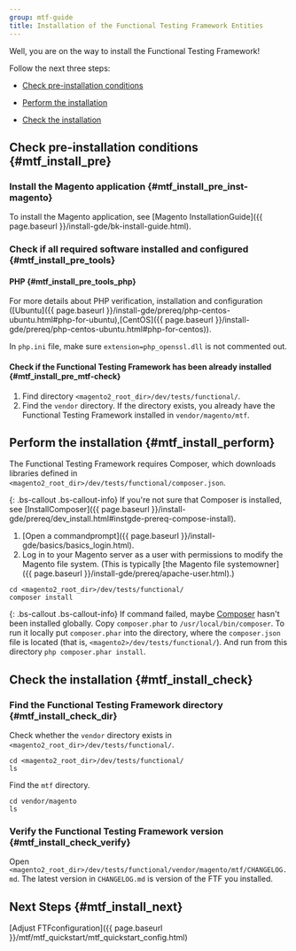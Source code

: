 ```yaml
---
group: mtf-guide
title: Installation of the Functional Testing Framework Entities
---
```


Well, you are on the way to install the Functional Testing Framework!

Follow the next three steps:

- [Check pre-installation conditions](#mtf_install_pre)

- [Perform the installation](#mtf_install_perform)

- [Check the installation](#mtf_install_check)

## Check pre-installation conditions {#mtf_install_pre}

### Install the Magento application {#mtf_install_pre_inst-magento}

To install the Magento application, see [Magento InstallationGuide]({{ page.baseurl }}/install-gde/bk-install-guide.html).

### Check if all required software installed and configured {#mtf_install_pre_tools}

#### PHP {#mtf_install_pre_tools_php}

For more details about PHP verification, installation and configuration ([Ubuntu]({{ page.baseurl }}/install-gde/prereq/php-centos-ubuntu.html#php-for-ubuntu),[CentOS]({{ page.baseurl }}/install-gde/prereq/php-centos-ubuntu.html#php-for-centos)).

<div class="bs-callout bs-callout-warning">
    <p>In <code>php.ini</code> file, make sure <code>extension=php_openssl.dll</code> is not commented out.</p>
</div>

#### Check if the Functional Testing Framework has been already installed {#mtf_install_pre_mtf-check}

1. Find directory `<magento2_root_dir>/dev/tests/functional/`.
1. Find the `vendor` directory. If the directory exists, you already have the Functional Testing Framework installed in `vendor/magento/mtf`.

## Perform the installation {#mtf_install_perform}

The Functional Testing Framework requires Composer, which downloads libraries defined in `<magento2_root_dir>/dev/tests/functional/composer.json`.

{: .bs-callout .bs-callout-info}
If you're not sure that Composer is installed, see [InstallComposer]({{ page.baseurl }}/install-gde/prereq/dev_install.html#instgde-prereq-compose-install).

1.    [Open a commandprompt]({{ page.baseurl }}/install-gde/basics/basics_login.html).
1.    Log in to your Magento server as a user with permissions to modify the Magento file system. (This is typically [the Magento file systemowner]({{ page.baseurl }}/install-gde/prereq/apache-user.html).)

    cd <magento2_root_dir>/dev/tests/functional/
    composer install

{: .bs-callout .bs-callout-info}
If command failed, maybe [Composer](https://getcomposer.org) hasn't been installed globally.
Copy `composer.phar` to `/usr/local/bin/composer`. To run it locally put `composer.phar` into the directory, where the `composer.json` file is located (that is, `<magento2>/dev/tests/functional/`). And run from this directory `php composer.phar install`.

## Check the installation {#mtf_install_check}

### Find the Functional Testing Framework directory {#mtf_install_check_dir}

Check whether the `vendor` directory exists in `<magento2_root_dir>/dev/tests/functional/`.

    cd <magento2_root_dir>/dev/tests/functional/
    ls

Find the `mtf` directory.

    cd vendor/magento
    ls

### Verify the Functional Testing Framework version {#mtf_install_check_verify}

Open `<magento2_root_dir>/dev/tests/functional/vendor/magento/mtf/CHANGELOG.md`. The latest version in `CHANGELOG.md` is version of the FTF you installed.

## Next Steps {#mtf_install_next}

[Adjust FTFconfiguration]({{ page.baseurl }}/mtf/mtf_quickstart/mtf_quickstart_config.html)
